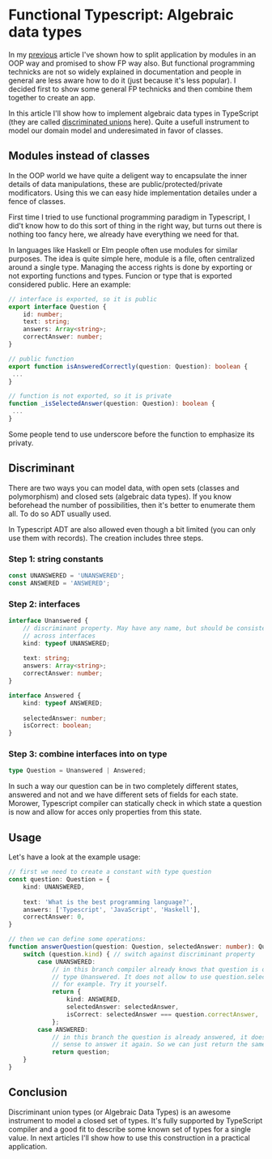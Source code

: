 # Functional Typescript: Algebraic data types

In my [previous](/001_modularized_frontend.md) article I've shown how to
split application by modules in an OOP way and promised to show FP way
also. But functional programming technicks are not so widely explained
in documentation and people in general are less aware how to do it
(just because it's less popular). I decided first to show some general
FP technicks and then combine them together to create an app.

In this article I'll show how to implement algebraic data types in
TypeScript (they are called
[discriminated
unions](https://www.typescriptlang.org/docs/handbook/advanced-types.html#discriminated-unions)
here). Quite a usefull instrument to model our domain model and 
underesimated in favor of classes.

## Modules instead of classes

In the OOP world we have quite a deligent way to encapsulate the
inner details of data manipulations, these are public/protected/private 
modificators. Using this we can easy hide implementation detailes under
a fence of classes.

First time I tried to use functional programming paradigm in Typescript,
I did't know how to do this sort of thing in the right way, but turns out
there is nothing too fancy here, we already have everything we need for
that.

In languages like Haskell or Elm people often use modules for similar purposes.
The idea is quite simple here, module is a file, often centralized around a
single type. Managing the access rights is done by exporting or not
exporting functions and types. Funcion or type that is exported considered
public.
Here an example:

```typescript
// interface is exported, so it is public
export interface Question { 
    id: number;
    text: string;
    answers: Array<string>;
    correctAnswer: number;
}

// public function
export function isAnsweredCorrectly(question: Question): boolean {
 ...
}

// function is not exported, so it is private
function _isSelectedAnswer(question: Question): boolean {
 ...
}

```

Some people tend to use underscore before the function to emphasize its privaty.

## Discriminant

There are two ways you can model data, with open sets (classes and polymorphism)
and closed sets (algebraic data types). If you know beforehead the number of
possibilities, then it's better to enumerate them all. To do so ADT usually
used.

In Typescript ADT are also allowed even though a bit limited (you can only use
them with records). The creation includes three steps.

### Step 1: string constants

```typescript
const UNANSWERED = 'UNANSWERED';
const ANSWERED = 'ANSWERED';
```

### Step 2: interfaces

```typescript
interface Unanswered {
    // discriminant property. May have any name, but should be consistent
    // across interfaces
    kind: typeof UNANSWERED; 
    
    text: string;
    answers: Array<string>;
    correctAnswer: number;
}

interface Answered {
    kind: typeof ANSWERED;
    
    selectedAnswer: number;
    isCorrect: boolean;
}
```

### Step 3: combine interfaces into on type

```typescript
type Question = Unanswered | Answered;
```

In such a way our question can be in two completely different states, answered
and not and we have different sets of fields for each state. Morower, Typescript
compiler can statically check in which state a question is now and allow for
acces only properties from this state.

## Usage

Let's have a look at the example usage:

```typescript
// first we need to create a constant with type question
const question: Question = {
    kind: UNANSWERED,
    
    text: 'What is the best programming language?',
    answers: ['Typescript', 'JavaScript', 'Haskell'],
    correctAnswer: 0,
}

// then we can define some operations:
function answerQuestion(question: Question, selectedAnswer: number): Question {
    switch (question.kind) { // switch against discriminant property
        case UNANSWERED: 
            // in this branch compiler already knows that question is of
            // type Unanswered. It does not allow to use question.selectedAnswer
            // for example. Try it yourself.
            return {
                kind: ANSWERED,
                selectedAnswer: selectedAnswer,
                isCorrect: selectedAnswer === question.correctAnswer,
            };
        case ANSWERED:
            // in this branch the question is already answered, it doesn't make
            // sense to answer it again. So we can just return the same question
            return question;
    }
}
```

## Conclusion

Discriminant union types (or Algebraic Data Types) is an awesome instrument to
model a closed set of types. It's fully supported by TypeScript compiler
and a good fit to describe some known set of types for a single value. In next
articles I'll show how to use this construction in a practical application.
